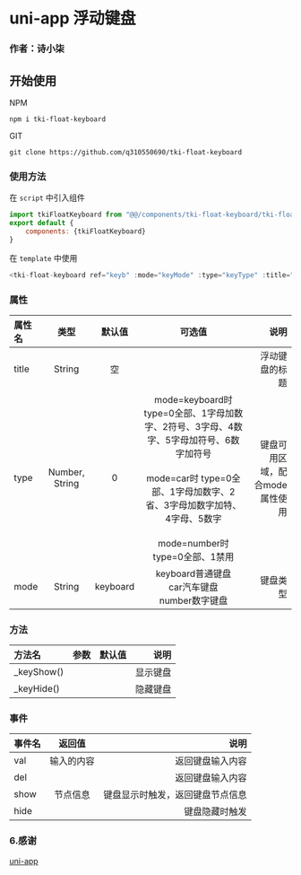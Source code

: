 # uni-app 浮动键盘
### 作者：诗小柒


## 开始使用
NPM 
```
npm i tki-float-keyboard
```
GIT 
```
git clone https://github.com/q310550690/tki-float-keyboard 
```

### 使用方法
在 `script` 中引入组件
``` javascript
import tkiFloatKeyboard from "@@/components/tki-float-keyboard/tki-float-keyboard.vue"
export default {
    components: {tkiFloatKeyboard}
}
```
在 `template` 中使用
``` javascript
<tki-float-keyboard ref="keyb" :mode="keyMode" :type="keyType" :title="keyTitle" @del="keyDel" @val="keyVal" @show="keyShow" @hide="keyHide"></tki-float-keyboard>
```
### 属性

|属性名|类型|默认值|可选值|说明|
|:-|:-:|:--:|:--:|-:|
|title|String|空||浮动键盘的标题|
|type| Number, String |0|mode=keyboard时 type=0全部、1字母加数字、2符号、3字母、4数字、5字母加符号、6数字加符号<br/><br/>mode=car时 type=0全部、1字母加数字、2省、3字母加数字加特、4字母、5数字<br/><br/>mode=number时 type=0全部、1禁用|键盘可用区域，配合mode属性使用|
|mode|String|keyboard|keyboard普通键盘<br/>car汽车键盘<br/>number数字键盘|键盘类型|

### 方法
|方法名|参数|默认值|说明|
|:-|:-:|:--:|-:|
|_keyShow()|||显示键盘|
|_keyHide()|||隐藏键盘|

### 事件
|事件名|返回值|说明|
|:-|:-:|-:|
|val|输入的内容|返回键盘输入内容|
|del||返回键盘输入内容|
|show|节点信息|键盘显示时触发，返回键盘节点信息|
|hide||键盘隐藏时触发|

### 6.感谢

[uni-app](https://uniapp.dcloud.io/ "uni-app")